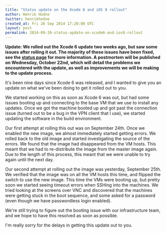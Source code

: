 ```yaml
---
title: "Status update on the Xcode 6 and iOS 8 rollout"
author: Henrik Hodne
twitter: henrikhodne
created_at: Fri 26 Sep 2014 17:20:00 UTC
layout: post
permalink: 2014-09-26-status-update-on-xcode6-and-ios8-rollout
---
```


**Update: We rolled out the Xcode 6 update two weeks ago, but saw some issues after rolling it out. The majority of these issues have been fixed, see the [status page](http://status.travis-ci.com/incidents/y9pysslbxb79) for more information. A postmortem will be published on Wednesday, October 22nd, which will detail the problems we encountered with the update, as well as improvements we will be making to the update process.**

It's been nine days since Xcode 6 was released, and I wanted to give you an update on what we've been doing to get it rolled out to you.

We started working on this as soon as Xcode 6 was out, but had some issues booting up and connecting to the base VM that we use to install any updates. Once we got the machine booted up and got past the connection issue (turned out to be a bug in the VPN client that I use), we started updating the software in the build environment.

Our first attempt at rolling this out was on September 24th. Once we enabled the new image, we almost immediately started getting errors. We rolled back to the old image and started investigating the source of the errors. We found that the image had disappeared from the VM hosts. This meant that we had to re-distribute the image from the master image again. Due to the length of this process, this meant that we were unable to try again until the next day.

Our second attempt at rolling out the image was yesterday, September 25th. We verified that the image was on all the VM hosts this time, and flipped the switch to use the new image. This time the VMs were booting up, but pretty soon we started seeing timeout errors when SSHing into the machines. We tried looking at the screens over VNC and discovered that the machines were getting stuck in the boot sequence, and some asked for a password (even though we have passwordless login enabled).

We're still trying to figure out the booting issue with our infrastructure team, and we hope to have this resolved as soon as possible.

I'm really sorry for the delays in getting this update out to you.
